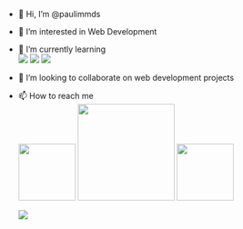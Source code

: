 - 👋 Hi, I’m @paulimmds
- 👀 I’m interested in Web Development
- 🌱 I’m currently learning <br>
  <img src='https://img.shields.io/badge/HTML-239120?style=for-the-badge&logo=html5&logoColor=white'> <img src='https://img.shields.io/badge/CSS-239120?&style=for-the-badge&logo=css3&logoColor=white'> <img src='https://img.shields.io/badge/JavaScript-323330?style=for-the-badge&logo=javascript&logoColor=F7DF1E'>
- 💞️ I’m looking to collaborate on web development projects
- 📫 How to reach me <br>
  <a href="https://t.me/paulimmds"><img width='100px' src="https://img.shields.io/badge/Telegram-2CA5E0?style=for-the-badge&logo=telegram&logoColor=white"></a>
  <a href="mailto:paulo_henriquemds@outlook.com"><img width='170px' src="https://img.shields.io/badge/Microsoft_Outlook-0078D4?style=for-the-badge&logo=microsoft-outlook&logoColor=white"></a>
  <a href="https://linkedin.com/in/paulo-mds"><img width='100px' src='https://img.shields.io/badge/LinkedIn-0077B5?style=for-the-badge&logo=linkedin&logoColor=white'></a>
  
 
     <img src="https://github-readme-stats.vercel.app/api/top-langs/?username=paulimmds&theme=blue-green">

